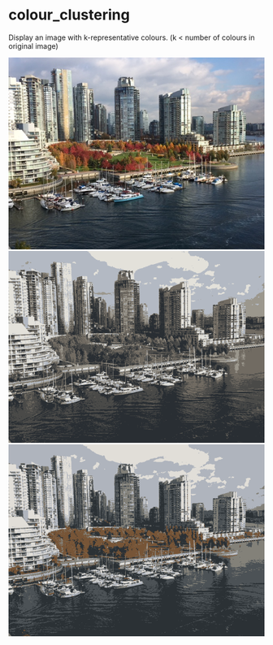 # colour_clustering
Display an image with k-representative colours.  (k < number of colours in original image)

![park](https://github.com/m3ller/colour_clustering/blob/master/park.jpg)
![kmeans](https://github.com/m3ller/colour_clustering/blob/master/park_kmeans_99.png)
![kmeanspp](https://github.com/m3ller/colour_clustering/blob/master/park_kmeanspp_53.png)

